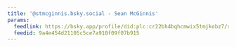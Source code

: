 ```yaml
---
title: '@stmcginnis.bsky.social - Sean McGinnis'
params:
  feedlink: https://bsky.app/profile/did:plc:cr22bh4bqhcmwix5tmjkobz7/rss
  feedid: 9a4e454d21105c5ce7a910f09f07b915
---
```

